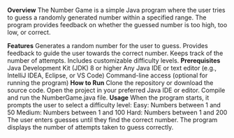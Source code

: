**Overview**
The Number Game is a simple Java program where the user tries to guess a randomly generated number within a specified range. The program provides feedback on whether the guessed number is too high, too low, or correct.

**Features**
Generates a random number for the user to guess.
Provides feedback to guide the user towards the correct number.
Keeps track of the number of attempts.
Includes customizable difficulty levels.
**Prerequisites**
Java Development Kit (JDK) 8 or higher
Any Java IDE or text editor (e.g., IntelliJ IDEA, Eclipse, or VS Code)
Command-line access (optional for running the program)
**How to Run**
Clone the repository or download the source code.
Open the project in your preferred Java IDE or editor.
Compile and run the NumberGame.java file.
**Usage**
When the program starts, it prompts the user to select a difficulty level:
Easy: Numbers between 1 and 50
Medium: Numbers between 1 and 100
Hard: Numbers between 1 and 200
The user enters guesses until they find the correct number.
The program displays the number of attempts taken to guess correctly.
